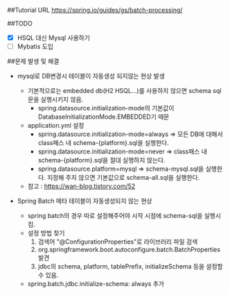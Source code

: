 ##Tutorial URL 
https://spring.io/guides/gs/batch-processing/

##TODO
  - [X] HSQL 대신 Mysql 사용하기
  - [ ] Mybatis 도입

##문제 발생 및 해결
* mysql로 DB변경시 테이블이 자동생성 되지않는 현상 발생 
  - 기본적으로는 embedded db(H2 HSQL...)를 사용하지 않으면 schema sql 문을 실행시키지 않음. 
    - spring.datasource.initialization-mode의 기본값이 DatabaseInitializationMode.EMBEDDED기 때문 
  - application.yml 설정 
    - spring.datasource.initialization-mode=always => 모든 DB에 대해서 class패스 내 schema-{platform}.sql을 실행한다. 
    - spring.datasource.initialization-mode=never => class패스 내 schema-{platform}.sql을 절대 실행하지 않는다.
    - spring.datasource.platform=mysql => schema-mysql.sql을 실행한다. 지정해 주지 않으면 기본값으로 schema-all.sql을 실행한다.
  - 참고 : https://wan-blog.tistory.com/52

* Spring Batch 메타 테이블이 자동생성되지 않는 현상 
  - spring batch의 경우 따로 설정해주어야 시작 시점에 schema-sql을 실행시킴. 
  - 설정 방법 찾기
    1. 검색어 "@ConfigurationProperties"로 라이브러리 파일 검색
    2. org.springframework.boot.autoconfigure.batch.BatchProperties 발견
    3. jdbc의 schema, platform, tablePrefix, initializeSchema 등을 설정할 수 있음.
  - spring.batch.jdbc.initialize-schema: always 추가  
